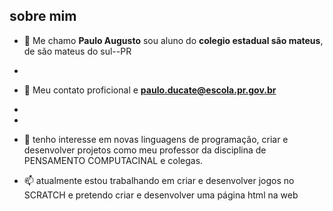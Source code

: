 ## sobre mim ##

- 👋  Me chamo **Paulo Augusto** sou aluno do **colegio estadual são mateus**, de são mateus do sul--PR
- 
- 👀  Meu contato proficional e **paulo.ducate@escola.pr.gov.br**
- 
- 
- 🌱  tenho interesse em novas linguagens de programação, criar e desenvolver projetos como meu
      professor da disciplina de PENSAMENTO COMPUTACINAL e colegas.
      
- 📫  atualmente estou trabalhando em criar e desenvolver jogos no SCRATCH e pretendo criar e
      desenvolver uma página html na web

